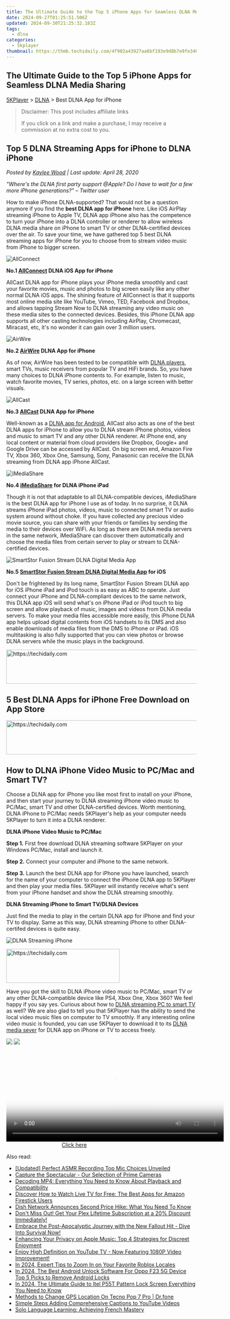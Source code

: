 ```yaml
---
title: The Ultimate Guide to the Top 5 iPhone Apps for Seamless DLNA Media Sharing
date: 2024-09-27T01:25:51.506Z
updated: 2024-09-30T21:25:32.183Z
tags:
  - dlna
categories:
  - 5kplayer
thumbnail: https://thmb.techidaily.com/4f902a43927aa6bf193e9d8b7e9fe3404a519e31c80aea16a8f7ebda50148e4a.jpg
---
```


## The Ultimate Guide to the Top 5 iPhone Apps for Seamless DLNA Media Sharing

[5KPlayer](https://tools.techidaily.com/5kplayer/products/) \> [DLNA](https://tools.techidaily.com/5kplayer/dlna/) \> Best DLNA App for iPhone

>  Disclaimer: This post includes affiliate links
>
>  If you click on a link and make a purchase, I may receive a commission at no extra cost to you.
>

## Top 5 DLNA Streaming Apps for iPhone to DLNA iPhone

 _Posted by [Kaylee Wood](https://www.quora.com/profile/Amanda-Hu-21) | Last update: April 28, 2020_

_"Where's the DLNA first party support @Apple? Do I have to wait for a few more iPhone generations?" – Twitter user_

How to make iPhone DLNA-supported? That would not be a question anymore if you find the **best DLNA app for iPhone** here. Like iOS AirPlay streaming iPhone to Apple TV, DLNA app iPhone also has the competence to turn your iPhone into a DLNA controller or renderer to allow wireless DLNA media share on iPhone to smart TV or other DLNA-certified devices over the air. To save your time, we have gathered top 5 best DLNA streaming apps for iPhone for you to choose from to stream video music from iPhone to bigger screen.

![AllConnect](https://www.5kplayer.com/dlna/img/allconnect-iphone.jpg) 

**No.1 [AllConnect](https://itunes.apple.com/us/app/allconnect-play-stream/id914000376?mt=8) DLNA iOS App for iPhone** 

AllCast DLNA app for iPhone plays your iPhone media smoothly and cast your favorite movies, music and photos to big screen easily like any other normal DLNA iOS apps. The shining feature of AllConnect is that it supports most online media site like YouTube, Vimeo, TED, Facebook and Dropbox, and allows tapping Stream Now to DLNA streaming any video music on these media sites to the connected devices. Besides, this iPhone DLNA app supports all other casting technologies including AirPlay, Chromecast, Miracast, etc, it's no wonder it can gain over 3 million users.

![AirWire](https://www.5kplayer.com/dlna/img/airwire-iphone.jpg) 

**No.2 [AirWire](https://itunes.apple.com/us/app/airwire/id910469379?mt=8) DLNA App for iPhone** 

As of now, AirWire has been tested to be compatible with [DLNA players](https://tools.techidaily.com/5kplayer/dlna/), smart TVs, music receivers from popular TV and HiFi brands. So, you have many choices to DLNA iPhone contents to. For example, listen to music, watch favorite movies, TV series, photos, etc. on a large screen with better visuals.

![AllCast](https://www.5kplayer.com/dlna/img/allcast-iphone.jpg) 

**No.3 [AllCast](https://itunes.apple.com/us/app/allcast-cast-photos-music-and-video-to-your-chromecast/id943763227?mt=8) DLNA App for iPhone** 

Well-known as a [DLNA app for Android](https://tools.techidaily.com/5kplayer/dlna/), AllCast also acts as one of the best DLNA apps for iPhone to allow you to DLNA stream iPhone photos, videos and music to smart TV and any other DLNA renderer. At iPhone end, any local content or material from cloud providers like Dropbox, Google+ and Google Drive can be accessed by AllCast. On big screen end, Amazon Fire TV, Xbox 360, Xbox One, Samsung, Sony, Panasonic can receive the DLNA streaming from DLNA app iPhone AllCast.

![iMediaShare](https://www.5kplayer.com/dlna/img/imediashare-iphone.jpg) 

**No.4 [iMediaShare](https://itunes.apple.com/us/app/imediashare/id710578942?mt=8) for DLNA iPhone iPad** 

Though it is not that adaptable to all DLNA-compatible devices, iMediaShare is the best DLNA app for iPhone I use as of today. In no surprise, it DLNA streams iPhone iPad photos, videos, music to connected smart TV or audio system around without choke. If you have collected any precious video movie source, you can share with your friends or families by sending the media to their devices over WiFi. As long as there are DLNA media servers in the same network, iMediaShare can discover them automatically and choose the media files from certain server to play or stream to DLNA-certified devices.

![SmartStor Fusion Stream DLNA Digital Media App](https://www.5kplayer.com/dlna/img/smartstor-iphone.jpg) 

**No.5 [SmartStor Fusion Stream DLNA Digital Media App](https://itunes.apple.com/us/app/smartstor-fusion-stream-dlna-digital-media-app/id410280827?mt=8) for iOS** 

Don't be frightened by its long name, SmartStor Fusion Stream DLNA app for iOS iPhone iPad and iPod touch is as easy as ABC to operate. Just connect your iPhone and DLNA-compliant devices to the same network, this DLNA app iOS will send what's on iPhone iPad or iPod touch to big screen and allow playback of music, images and videos from DLNA media servers. To make your media files accessible more easily, this iPhone DLNA app helps upload digital contents from iOS handsets to its DMS and also enable downloads of media files from the DMS to iPhone or iPad. iOS multitasking is also fully supported that you can view photos or browse DLNA servers while the music plays in the background.

<!-- affiliate ads begin -->
<a href="https://aligracehair.sjv.io/c/5597632/2115951/19272" target="_top" id="2115951">
  <img src="//a.impactradius-go.com/display-ad/19272-2115951" border="0" alt="https://techidaily.com" width="728" height="90"/>
</a>
<img height="0" width="0" src="https://aligracehair.sjv.io/i/5597632/2115951/19272" style="position:absolute;visibility:hidden;" border="0" />
<!-- affiliate ads end -->

## 5 Best DLNA Apps for iPhone Free Download on App Store

<!-- affiliate ads begin -->
<a href="https://appsumo.8odi.net/c/5597632/2130874/7443" target="_top" id="2130874">
  <img src="//a.impactradius-go.com/display-ad/7443-2130874" border="0" alt="https://techidaily.com" width="728" height="90"/>
</a>
<img height="0" width="0" src="https://appsumo.8odi.net/i/5597632/2130874/7443" style="position:absolute;visibility:hidden;" border="0" />
<!-- affiliate ads end -->

## How to DLNA iPhone Video Music to PC/Mac and Smart TV?

Choose a DLNA app for iPhone you like most first to install on your iPhone, and then start your journey to DLNA streaming iPhone video music to PC/Mac, smart TV and other DLNA-certified devices. Worth mentioning, DLNA iPhone to PC/Mac needs 5KPlayer's help as your computer needs 5KPlayer to turn it into a DLNA renderer.

**DLNA iPhone Video Music to PC/Mac**

**Step 1.** First free download DLNA streaming software 5KPlayer on your Windows PC/Mac, install and launch it.

**Step 2.** Connect your computer and iPhone to the same network.

**Step 3.** Launch the best DLNA app for iPhone you have launched, search for the name of your computer to connect the iPhone DLNA app to 5KPlayer and then play your media files. 5KPlayer will instantly receive what's sent from your iPhone handset and show the DLNA streaming smoothly.

**DLNA Streaming iPhone to Smart TV/DLNA Devices**

Just find the media to play in the certain DLNA app for iPhone and find your TV to display. Same as this way, DLNA streaming iPhone to other DLNA-certifed devices is quite easy.

![DLNA Streaming iPhone](https://www.5kplayer.com/dlna/img/1.png) 

<!-- affiliate ads begin -->
<a href="https://aligracehair.sjv.io/c/5597632/1902304/19272" target="_top" id="1902304">
  <img src="//a.impactradius-go.com/display-ad/19272-1902304" border="0" alt="https://techidaily.com" width="300" height="90"/>
</a>
<img height="0" width="0" src="https://aligracehair.sjv.io/i/5597632/1902304/19272" style="position:absolute;visibility:hidden;" border="0" />
<!-- affiliate ads end -->

Have you got the skill to DLNA iPhone video music to PC/Mac, smart TV or any other DLNA-compatible device like PS4, Xbox One, Xbox 360? We feel happy if you say yes. Curious about how to [DLNA streaming PC to smart TV](https://tools.techidaily.com/5kplayer/dlna/) as well? We are also glad to tell you that 5KPlayer has the ability to send the local video music files on computer to TV smoothly. If any interesting online video music is founded, you can use 5KPlayer to download it to its [DLNA media sever](https://tools.techidaily.com/5kplayer/dlna/) for DLNA app on iPhone or TV to access freely.

[![](https://www.5kplayer.com/dlna/../button/freedownwhitewin.png)](https://tools.techidaily.com/5kplayer/products/) [![](https://www.5kplayer.com/dlna/../button/freedownbackmac.png)](https://tools.techidaily.com/5kplayer/products/)

<!-- affiliate ads begin -->
<span id="1983472">
					<video width="576" height="240" style="cursor:pointer"
           poster="//a.impactradius-go.com/display-clicktoplayimage/1983472.png"
           onclick="if(!this.playClicked){this.play();this.setAttribute('controls',true);this.playClicked=true;}">
	   <source src="//a.impactradius-go.com/display-ad/22993-1983472">
	   <img src="//a.impactradius-go.com/display-clicktoplayimage/1983472.png" style="border: none; height: 100%; width: 100%; object-fit: contain">
	</video>
	<div style="width:360px;text-align:center"><a href="javascript:window.open(decodeURIComponent('https%3A%2F%2Fhomestyler.sjv.io%2Fc%2F5597632%2F1983472%2F22993'), '_blank');void(0);">Click here</a></div>
</span>
<img height="0" width="0" src="https://imp.pxf.io/i/5597632/1983472/22993" style="position:absolute;visibility:hidden;" border="0" />
<!-- affiliate ads end -->

<ins class="adsbygoogle"
     style="display:block"
     data-ad-format="autorelaxed"
     data-ad-client="ca-pub-7571918770474297"
     data-ad-slot="1223367746"></ins>

<ins class="adsbygoogle"
     style="display:block"
     data-ad-client="ca-pub-7571918770474297"
     data-ad-slot="8358498916"
     data-ad-format="auto"
     data-full-width-responsive="true"></ins>

<span class="atpl-alsoreadstyle">Also read:</span>
<div><ul>
<li><a href="https://facebook-video-footage.techidaily.com/updated-perfect-asmr-recording-top-mic-choices-unveiled/"><u>[Updated] Perfect ASMR Recording Top Mic Choices Unveiled</u></a></li>
<li><a href="https://extra-tips.techidaily.com/capture-the-spectacular-our-selection-of-prime-cameras/"><u>Capture the Spectacular - Our Selection of Prime Cameras</u></a></li>
<li><a href="https://media-tips.techidaily.com/decoding-mp4-everything-you-need-to-know-about-playback-and-compatibility/"><u>Decoding MP4: Everything You Need to Know About Playback and Compatibility</u></a></li>
<li><a href="https://media-tips.techidaily.com/discover-how-to-watch-live-tv-for-free-the-best-apps-for-amazon-firestick-users/"><u>Discover How to Watch Live TV for Free: The Best Apps for Amazon Firestick Users</u></a></li>
<li><a href="https://media-tips.techidaily.com/dish-network-announces-second-price-hike-what-you-need-to-know/"><u>Dish Network Announces Second Price Hike: What You Need To Know</u></a></li>
<li><a href="https://media-tips.techidaily.com/dont-miss-out-get-your-plex-lifetime-subscription-at-a-20-discount-immediately/"><u>Don't Miss Out! Get Your Plex Lifetime Subscription at a 20% Discount Immediately!</u></a></li>
<li><a href="https://media-tips.techidaily.com/embrace-the-post-apocalyptic-journey-with-the-new-fallout-hit-dive-into-survival-now/"><u>Embrace the Post-Apocalyptic Journey with the New Fallout Hit - Dive Into Survival Now!</u></a></li>
<li><a href="https://media-tips.techidaily.com/enhancing-your-privacy-on-apple-music-top-4-strategies-for-discreet-enjoyment/"><u>Enhancing Your Privacy on Apple Music: Top 4 Strategies for Discreet Enjoyment</u></a></li>
<li><a href="https://media-tips.techidaily.com/enjoy-high-definition-on-youtube-tv-now-featuring-1080p-video-improvement/"><u>Enjoy High Definition on YouTube TV - Now Featuring 1080P Video Improvement!</u></a></li>
<li><a href="https://some-knowledge.techidaily.com/in-2024-expert-tips-to-zoom-in-on-your-favorite-roblox-locales/"><u>In 2024, Expert Tips to Zoom In on Your Favorite Roblox Locales</u></a></li>
<li><a href="https://sim-unlock.techidaily.com/in-2024-the-best-android-unlock-software-for-oppo-f23-5g-device-top-5-picks-to-remove-android-locks-by-drfone-android/"><u>In 2024, The Best Android Unlock Software For Oppo F23 5G Device Top 5 Picks to Remove Android Locks</u></a></li>
<li><a href="https://unlock-android.techidaily.com/in-2024-the-ultimate-guide-to-itel-p55t-pattern-lock-screen-everything-you-need-to-know-by-drfone-android/"><u>In 2024, The Ultimate Guide to Itel P55T Pattern Lock Screen Everything You Need to Know</u></a></li>
<li><a href="https://fake-location.techidaily.com/methods-to-change-gps-location-on-tecno-pop-7-pro-drfone-by-drfone-virtual-android/"><u>Methods to Change GPS Location On Tecno Pop 7 Pro | Dr.fone</u></a></li>
<li><a href="https://youtube-tips.techidaily.com/e-steps-adding-comprehensive-captions-to-youtube-videos/"><u>Simple Steps Adding Comprehensive Captions to YouTube Videos</u></a></li>
<li><a href="https://mondly-stories.techidaily.com/solo-language-learning-achieving-french-mastery/"><u>Solo Language Learning: Achieving French Mastery</u></a></li>
</ul></div>

